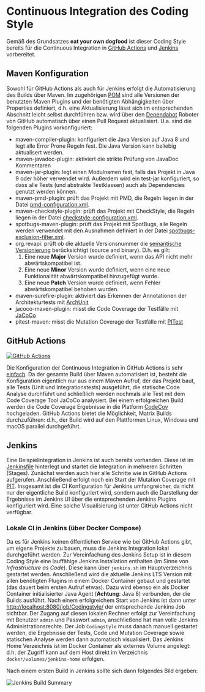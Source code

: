 # Continuous Integration des Coding Style

Gemäß des Grundsatzes **eat your own dogfood** ist dieser Coding Style bereits für die Continuous Integration
in [GitHub Actions](https://github.com/features/actions) und [Jenkins](https://jenkins.io) vorbereitet. 

## Maven Konfiguration

Sowohl für GitHub Actions als auch für Jenkins erfolgt die Automatisierung des Builds über Maven. Im zugehörigen 
[POM](../pom.xml) sind alle Versionen der benutzten Maven Plugins und der benötigten Abhängigkeiten über Properties
definiert, d.h. eine Aktualisierung lässt sich im entsprechenden Abschnitt leicht selbst durchführen bzw. wird 
über den [Dependabot](https://dependabot.com) Roboter von GitHub automatisch über einen Pull Request aktualisiert. 
U.a. sind die folgenden Plugins vorkonfiguriert:
- maven-compiler-plugin: konfiguriert die Java Version auf Java 8 und legt alle Error Prone Regeln fest. Die Java 
  Version kann beliebig aktualisert werden. 
- maven-javadoc-plugin: aktiviert die strikte Prüfung von JavaDoc Kommentaren
- maven-jar-plugin: legt einen Modulnamen fest, falls das Projekt in Java 9 oder höher verwendet wird. Außerdem wird
ein test-jar konfiguriert, so dass alle Tests (und abstrakte Testklassen) auch als Dependencies genutzt werden können.
- maven-pmd-plugin: prüft das Projekt mit PMD, die Regeln liegen in der Datei [pmd-configuration.xml](../etc/pmd-configuration.xml).
- maven-checkstyle-plugin: prüft das Projekt mit CheckStyle, die Regeln liegen in der Datei [checkstyle-configuration.xml](../etc/checkstyle-configuration.xml).
- spotbugs-maven-plugin: prüft das Projekt mit SpotBugs, alle Regeln werden verwendet mit den Ausnahmen definiert in der Datei [spotbugs-exclusion-filter.xml](../etc/spotbugs-exclusion-filter.xml).
- org.revapi: prüft ob die aktuelle Versionsnummer die [semantische Versionierung](https://semver.org) berücksichtigt (source and binary). D.h. es gilt:
    1. Eine neue **Major** Version wurde definiert, wenn das API nicht mehr abwärtskompatibel ist.
    2. Eine neue **Minor** Version wurde definiert, wenn eine neue Funktionalität abwärtskompatibel hinzugefügt wurde.
    3. Eine neue **Patch** Version wurde definiert, wenn Fehler abwärtskompatibel behoben wurden.
- maven-surefire-plugin: aktiviert das Erkennen der Annotationen der Architekturtests mit [ArchUnit](https://www.archunit.org)
- jacoco-maven-plugin: misst die Code Coverage der Testfälle mit [JaCoCo](https://www.jacoco.org)
- pitest-maven: misst die Mutation Coverage der Testfälle mit [PITest](http://pitest.org)

## GitHub Actions

[![GitHub Actions](https://github.com/uhafner/codingstyle/workflows/GitHub%20CI/badge.svg?branch=master)](https://github.com/uhafner/codingstyle/actions)

Die Konfiguration der Continuous Integration in GitHub Actions is sehr [einfach](../.github/workflows/maven.yml). 
Da der gesamte Build über Maven automatisiert ist, besteht die Konfiguration eigentlich nur aus einem Maven Aufruf,
der das Projekt baut, alle Tests (Unit und Integrationstests) ausgeführt, die statische Code Analyse durchführt
und schließlich werden nochmals alle Test mit dem Code Coverage Tool JaCoCo analysiert. Bei einem erfolgreichen 
Build werden die Code Coverage Ergebnisse in die Platform [CodeCov](https://codecov.io/gh/uhafner/codingstyle) hochgeladen.
GitHub Actions bietet die Möglichkeit, Matrix Builds durchzuführen: d.h., der Build wird auf den Plattformen Linux, 
Windows und macOS parallel durchgeführt.

## Jenkins

Eine Beispielintegration in Jenkins ist auch bereits vorhanden. Diese ist im [Jenkinsfile](../Jenkinsfile) hinterlegt
und startet die Integration in mehreren Schritten (Stages). Zunächst werden auch hier alle Schritte wie in GitHub Actions
aufgerufen. Anschließend erfolgt noch ein Start der Mutation Coverage mit [PIT](http://pitest.org). Insgesamt ist
die CI Konfiguration für Jenkins umfangreicher, da nicht nur der eigentliche Build konfiguriert wird, sondern
auch die Darstellung der Ergebnisse im Jenkins UI über die entsprechenden Jenkins Plugins konfiguriert wird.
Eine solche Visualisierung ist unter GitHub Actions nicht verfügbar. 

### Lokale CI in Jenkins (über Docker Compose)

Da es für Jenkins keinen öffentlichen Service wie bei GitHub Actions gibt, um eigene Projekte zu bauen, muss die Jenkins 
Integration lokal durchgeführt werden. Zur Vereinfachung des Jenkins Setup ist in diesem Coding Style eine
lauffähige Jenkins Installation enthalten (im Sinne von *Infrastructure as Code*). 
Diese kann über `jenkins.sh` im Hauptverzeichnis gestartet werden. Anschließend wird die
aktuelle Jenkins LTS Version mit allen benötigten Plugins in einem Docker Container gebaut und gestartet (das dauert
beim ersten Aufruf etwas). Dazu wird ebenso ein als Docker Container initialisierter Java Agent (**Achtung**: Java 8) 
verbunden, der die Builds ausführt. Nach einem erfolgreichem Start von Jenkins ist dann unter 
[http://localhost:8080/job/Codingstyle/](http://localhost:8080/job/Codingstyle/) 
der entsprechende Jenkins Job sichtbar. Der Zugang auf diesen lokalen Rechner erfolgt zur Vereinfachung 
mit Benutzer `admin` und Passwort `admin`, anschließend hat man volle Jenkins Administrationsrechte. 
Der Job `Codingstyle` muss danach manuell gestartet werden,
die Ergebnisse der Tests, Code und Mutation Coverage sowie statischen Analyse werden dann automatisch
visualisiert. Das Jenkins Home Verzeichnis ist im Docker Container als externes Volume angelegt: d.h. der Zugriff kann
auf dem Host direkt im Verzeichnis `docker/volumes/jenkins-home` erfolgen.

Nach einem ersten Build in Jenkins sollte sich dann folgendes Bild ergeben:

![Jenkins Build Summary](images/build-result.png)
